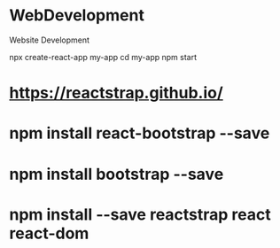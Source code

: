 # WebDevelopment
Website Development


npx create-react-app my-app
cd my-app
npm start

# https://reactstrap.github.io/
# npm install react-bootstrap --save

# npm install bootstrap --save
# npm install --save reactstrap react react-dom